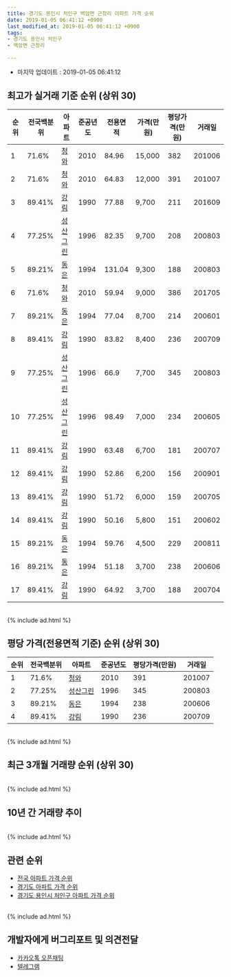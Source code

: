 ```yaml
---
title: 경기도 용인시 처인구 백암면 근창리 아파트 가격 순위
date: 2019-01-05 06:41:12 +0900
last_modified_at: 2019-01-05 06:41:12 +0900
tags:
- 경기도 용인시 처인구
- 백암면 근창리

---
```


* 마지막 업데이트 : 2019-01-05 06:41:12

## 최고가 실거래 기준 순위 (상위 30)


|순위|전국백분위|아파트|준공년도|전용면적|가격(만원)|평당가격(만원)|거래일|
|---|---|---|---|---|---|---|---|
|1|71.6%|[청와](https://search.naver.com/search.naver?query=%EA%B2%BD%EA%B8%B0%EB%8F%84+%EC%9A%A9%EC%9D%B8%EC%8B%9C+%EC%B2%98%EC%9D%B8%EA%B5%AC+%EB%B0%B1%EC%95%94%EB%A9%B4+%EA%B7%BC%EC%B0%BD%EB%A6%AC+%EC%B2%AD%EC%99%80)|2010|84.96|15,000|382|201006|
|2|71.6%|[청와](https://search.naver.com/search.naver?query=%EA%B2%BD%EA%B8%B0%EB%8F%84+%EC%9A%A9%EC%9D%B8%EC%8B%9C+%EC%B2%98%EC%9D%B8%EA%B5%AC+%EB%B0%B1%EC%95%94%EB%A9%B4+%EA%B7%BC%EC%B0%BD%EB%A6%AC+%EC%B2%AD%EC%99%80)|2010|64.83|12,000|391|201007|
|3|89.41%|[강림](https://search.naver.com/search.naver?query=%EA%B2%BD%EA%B8%B0%EB%8F%84+%EC%9A%A9%EC%9D%B8%EC%8B%9C+%EC%B2%98%EC%9D%B8%EA%B5%AC+%EB%B0%B1%EC%95%94%EB%A9%B4+%EA%B7%BC%EC%B0%BD%EB%A6%AC+%EA%B0%95%EB%A6%BC)|1990|77.88|9,700|211|201609|
|4|77.25%|[성산그린](https://search.naver.com/search.naver?query=%EA%B2%BD%EA%B8%B0%EB%8F%84+%EC%9A%A9%EC%9D%B8%EC%8B%9C+%EC%B2%98%EC%9D%B8%EA%B5%AC+%EB%B0%B1%EC%95%94%EB%A9%B4+%EA%B7%BC%EC%B0%BD%EB%A6%AC+%EC%84%B1%EC%82%B0%EA%B7%B8%EB%A6%B0)|1996|82.35|9,700|208|200803|
|5|89.21%|[동은](https://search.naver.com/search.naver?query=%EA%B2%BD%EA%B8%B0%EB%8F%84+%EC%9A%A9%EC%9D%B8%EC%8B%9C+%EC%B2%98%EC%9D%B8%EA%B5%AC+%EB%B0%B1%EC%95%94%EB%A9%B4+%EA%B7%BC%EC%B0%BD%EB%A6%AC+%EB%8F%99%EC%9D%80)|1994|131.04|9,300|188|200803|
|6|71.6%|[청와](https://search.naver.com/search.naver?query=%EA%B2%BD%EA%B8%B0%EB%8F%84+%EC%9A%A9%EC%9D%B8%EC%8B%9C+%EC%B2%98%EC%9D%B8%EA%B5%AC+%EB%B0%B1%EC%95%94%EB%A9%B4+%EA%B7%BC%EC%B0%BD%EB%A6%AC+%EC%B2%AD%EC%99%80)|2010|59.94|9,000|386|201705|
|7|89.21%|[동은](https://search.naver.com/search.naver?query=%EA%B2%BD%EA%B8%B0%EB%8F%84+%EC%9A%A9%EC%9D%B8%EC%8B%9C+%EC%B2%98%EC%9D%B8%EA%B5%AC+%EB%B0%B1%EC%95%94%EB%A9%B4+%EA%B7%BC%EC%B0%BD%EB%A6%AC+%EB%8F%99%EC%9D%80)|1994|77.04|8,700|214|200601|
|8|89.41%|[강림](https://search.naver.com/search.naver?query=%EA%B2%BD%EA%B8%B0%EB%8F%84+%EC%9A%A9%EC%9D%B8%EC%8B%9C+%EC%B2%98%EC%9D%B8%EA%B5%AC+%EB%B0%B1%EC%95%94%EB%A9%B4+%EA%B7%BC%EC%B0%BD%EB%A6%AC+%EA%B0%95%EB%A6%BC)|1990|83.82|8,400|236|200709|
|9|77.25%|[성산그린](https://search.naver.com/search.naver?query=%EA%B2%BD%EA%B8%B0%EB%8F%84+%EC%9A%A9%EC%9D%B8%EC%8B%9C+%EC%B2%98%EC%9D%B8%EA%B5%AC+%EB%B0%B1%EC%95%94%EB%A9%B4+%EA%B7%BC%EC%B0%BD%EB%A6%AC+%EC%84%B1%EC%82%B0%EA%B7%B8%EB%A6%B0)|1996|66.9|7,700|345|200803|
|10|77.25%|[성산그린](https://search.naver.com/search.naver?query=%EA%B2%BD%EA%B8%B0%EB%8F%84+%EC%9A%A9%EC%9D%B8%EC%8B%9C+%EC%B2%98%EC%9D%B8%EA%B5%AC+%EB%B0%B1%EC%95%94%EB%A9%B4+%EA%B7%BC%EC%B0%BD%EB%A6%AC+%EC%84%B1%EC%82%B0%EA%B7%B8%EB%A6%B0)|1996|98.49|7,000|234|200605|
|11|89.41%|[강림](https://search.naver.com/search.naver?query=%EA%B2%BD%EA%B8%B0%EB%8F%84+%EC%9A%A9%EC%9D%B8%EC%8B%9C+%EC%B2%98%EC%9D%B8%EA%B5%AC+%EB%B0%B1%EC%95%94%EB%A9%B4+%EA%B7%BC%EC%B0%BD%EB%A6%AC+%EA%B0%95%EB%A6%BC)|1990|63.48|6,700|181|200707|
|12|89.41%|[강림](https://search.naver.com/search.naver?query=%EA%B2%BD%EA%B8%B0%EB%8F%84+%EC%9A%A9%EC%9D%B8%EC%8B%9C+%EC%B2%98%EC%9D%B8%EA%B5%AC+%EB%B0%B1%EC%95%94%EB%A9%B4+%EA%B7%BC%EC%B0%BD%EB%A6%AC+%EA%B0%95%EB%A6%BC)|1990|52.86|6,200|156|200901|
|13|89.41%|[강림](https://search.naver.com/search.naver?query=%EA%B2%BD%EA%B8%B0%EB%8F%84+%EC%9A%A9%EC%9D%B8%EC%8B%9C+%EC%B2%98%EC%9D%B8%EA%B5%AC+%EB%B0%B1%EC%95%94%EB%A9%B4+%EA%B7%BC%EC%B0%BD%EB%A6%AC+%EA%B0%95%EB%A6%BC)|1990|51.72|6,000|159|200705|
|14|89.41%|[강림](https://search.naver.com/search.naver?query=%EA%B2%BD%EA%B8%B0%EB%8F%84+%EC%9A%A9%EC%9D%B8%EC%8B%9C+%EC%B2%98%EC%9D%B8%EA%B5%AC+%EB%B0%B1%EC%95%94%EB%A9%B4+%EA%B7%BC%EC%B0%BD%EB%A6%AC+%EA%B0%95%EB%A6%BC)|1990|50.16|5,800|151|200602|
|15|89.21%|[동은](https://search.naver.com/search.naver?query=%EA%B2%BD%EA%B8%B0%EB%8F%84+%EC%9A%A9%EC%9D%B8%EC%8B%9C+%EC%B2%98%EC%9D%B8%EA%B5%AC+%EB%B0%B1%EC%95%94%EB%A9%B4+%EA%B7%BC%EC%B0%BD%EB%A6%AC+%EB%8F%99%EC%9D%80)|1994|59.76|4,500|229|200811|
|16|89.21%|[동은](https://search.naver.com/search.naver?query=%EA%B2%BD%EA%B8%B0%EB%8F%84+%EC%9A%A9%EC%9D%B8%EC%8B%9C+%EC%B2%98%EC%9D%B8%EA%B5%AC+%EB%B0%B1%EC%95%94%EB%A9%B4+%EA%B7%BC%EC%B0%BD%EB%A6%AC+%EB%8F%99%EC%9D%80)|1994|51.18|3,700|238|200606|
|17|89.41%|[강림](https://search.naver.com/search.naver?query=%EA%B2%BD%EA%B8%B0%EB%8F%84+%EC%9A%A9%EC%9D%B8%EC%8B%9C+%EC%B2%98%EC%9D%B8%EA%B5%AC+%EB%B0%B1%EC%95%94%EB%A9%B4+%EA%B7%BC%EC%B0%BD%EB%A6%AC+%EA%B0%95%EB%A6%BC)|1990|64.92|3,700|188|200704|


<br>
{% include ad.html %}
<br>

## 평당 가격(전용면적 기준) 순위 (상위 30)


|순위|전국백분위|아파트|준공년도|평당가격(만원)|거래일|
|---|---|---|---|---|---|
|1|71.6%|[청와](https://search.naver.com/search.naver?query=%EA%B2%BD%EA%B8%B0%EB%8F%84+%EC%9A%A9%EC%9D%B8%EC%8B%9C+%EC%B2%98%EC%9D%B8%EA%B5%AC+%EB%B0%B1%EC%95%94%EB%A9%B4+%EA%B7%BC%EC%B0%BD%EB%A6%AC+%EC%B2%AD%EC%99%80)|2010|391|201007|
|2|77.25%|[성산그린](https://search.naver.com/search.naver?query=%EA%B2%BD%EA%B8%B0%EB%8F%84+%EC%9A%A9%EC%9D%B8%EC%8B%9C+%EC%B2%98%EC%9D%B8%EA%B5%AC+%EB%B0%B1%EC%95%94%EB%A9%B4+%EA%B7%BC%EC%B0%BD%EB%A6%AC+%EC%84%B1%EC%82%B0%EA%B7%B8%EB%A6%B0)|1996|345|200803|
|3|89.21%|[동은](https://search.naver.com/search.naver?query=%EA%B2%BD%EA%B8%B0%EB%8F%84+%EC%9A%A9%EC%9D%B8%EC%8B%9C+%EC%B2%98%EC%9D%B8%EA%B5%AC+%EB%B0%B1%EC%95%94%EB%A9%B4+%EA%B7%BC%EC%B0%BD%EB%A6%AC+%EB%8F%99%EC%9D%80)|1994|238|200606|
|4|89.41%|[강림](https://search.naver.com/search.naver?query=%EA%B2%BD%EA%B8%B0%EB%8F%84+%EC%9A%A9%EC%9D%B8%EC%8B%9C+%EC%B2%98%EC%9D%B8%EA%B5%AC+%EB%B0%B1%EC%95%94%EB%A9%B4+%EA%B7%BC%EC%B0%BD%EB%A6%AC+%EA%B0%95%EB%A6%BC)|1990|236|200709|


<br>
{% include ad.html %}
<br>

## 최근 3개월 거래량 순위 (상위 30)


<div style="width:100%;">
    <canvas id="deal_count_ranking" height="250"></canvas>
</div>


<script>
new Chart(document.getElementById("deal_count_ranking"), {
    type: 'horizontalBar',
    data: {
        labels: ['강림'],
        datasets: [{
            label: '실거래 수',
            data: [1],
            borderColor: "rgba(255, 0, 128, 1)",
            backgroundColor: "rgba(255, 0, 128, 0.5)",
            fill: false,
        }]
    },
    options: {
        responsive: true,
        title: {
            display: true,
            text: '최근 3개월 거래량 순위'
        },
        tooltips: {
            mode: 'index',
            intersect: false,
            callbacks: {
                title: function(tooltipItems, data) {
                    return "실거래 수:";
                },
                label: function(tooltipItem, data) {
                    return data.labels[tooltipItem.index] + ": " + tooltipItem.xLabel;
                }
            }
        },
        hover: {
            mode: 'nearest',
            intersect: true
        },
        scales: {
            xAxes: [{
                display: true,
                scaleLabel: {
                    display: true,
                    labelString: '실거래 수'
                },
                ticks: {
                    suggestedMin: 0,
                }
            }],
            yAxes: [{
                display: true,
                ticks: {
                    autoSkip: false,
                    callback: function(value, index, values) {
                        if (value.length > 15)
                            return value.substr(0, 13) + "...";
                        else
                            return value;
                    }
                },
                scaleLabel: {
                    display: false,
                }
            }]
        }
    }
});

</script>


<br>
{% include ad.html %}
<br>

## 10년 간 거래량 추이


<div style="width:100%;">
    <canvas id="deal_progress" height="250"></canvas>
</div>

<script>
new Chart(document.getElementById("deal_progress"), {
    type: 'line',
    data: {
        labels: ['200901','200902','200903','200904','200905','200906','200907','200908','200909','200910','200911','200912','201001','201002','201003','201004','201005','201006','201007','201008','201009','201010','201011','201012','201101','201102','201103','201104','201105','201106','201107','201108','201109','201110','201111','201112','201201','201202','201203','201204','201205','201206','201207','201208','201209','201210','201211','201212','201301','201302','201303','201304','201305','201306','201307','201308','201309','201310','201311','201312','201401','201402','201403','201404','201405','201406','201407','201408','201409','201410','201411','201412','201501','201502','201503','201504','201505','201506','201507','201508','201509','201510','201511','201512','201601','201602','201603','201604','201605','201606','201607','201608','201609','201610','201611','201612','201701','201702','201703','201704','201705','201706','201707','201708','201709','201710','201711','201712','201801','201802','201803','201804','201805','201806','201807','201808','201809','201810','201811','201812','201901'],
        datasets: [{
            label: '실거래 수',
            pointRadius: 1,
            data: [1, 0, 0, 0, 0, 0, 1, 0, 0, 0, 0, 0, 0, 0, 0, 0, 0, 1, 1, 0, 0, 2, 0, 0, 3, 2, 1, 0, 1, 3, 0, 0, 0, 2, 0, 1, 1, 0, 3, 4, 0, 3, 0, 0, 3, 2, 2, 1, 0, 1, 0, 0, 2, 0, 1, 3, 0, 2, 3, 1, 0, 1, 0, 2, 1, 1, 1, 1, 0, 1, 1, 0, 0, 0, 3, 0, 1, 1, 1, 1, 1, 1, 1, 1, 3, 1, 1, 1, 0, 3, 1, 4, 2, 3, 2, 0, 1, 1, 2, 3, 3, 0, 1, 4, 1, 0, 1, 1, 0, 1, 1, 0, 2, 1, 3, 0, 2, 1, 1, 0, 0],
            borderColor: "rgba(255, 201, 14, 1)",
            backgroundColor: "rgba(255, 201, 14, 0.5)",
            fill: true,
        }]
    },
    options: {
        responsive: true,
        title: {
            display: true,
            text: '10년간 거래량 추이'
        },
        tooltips: {
            mode: 'index',
            intersect: false,
        },
        hover: {
            mode: 'nearest',
            intersect: true
        },
        scales: {
            xAxes: [{
                display: true,
                scaleLabel: {
                    display: true,
                    labelString: '년/월'
                }
            }],
            yAxes: [{
                display: true,
                ticks: {
                    suggestedMin: 0,
                },
                scaleLabel: {
                    display: true,
                    labelString: '실거래 수'
                }
            }]
        }
    }
});

</script>


<br>
{% include ad.html %}
<br>

## 관련 순위

- [전국 아파트 가격 순위](https://inasie.github.io/apt-ranking/전국)
- [경기도 아파트 가격 순위](https://inasie.github.io/apt-ranking/경기도)
- [경기도 용인시 처인구 아파트 가격 순위](https://inasie.github.io/apt-ranking/경기도-용인시-처인구)


<br>
{% include ad.html %}
<br>

## 개발자에게 버그리포트 및 의견전달

- [카카오톡 오픈채팅](https://open.kakao.com/o/gLJUAP4)
- [텔레그램](https://t.me/inasie)


